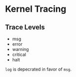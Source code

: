 Kernel Tracing
==============

## Trace Levels

* msg
* error
* warning
* critical
* halt

`log` is depecrated in favor of `msg`.